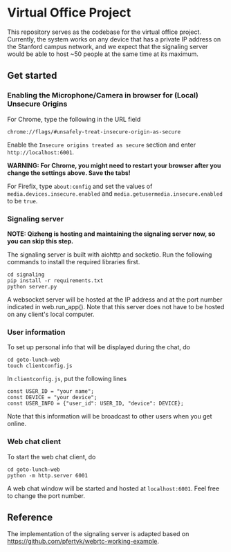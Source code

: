 # Virtual Office Project

This repository serves as the codebase for the virtual office project. Currently, the system works on any device that has a private IP address on the Stanford campus network, and we expect that the signaling server would be able to host ~50 people at the same time at its maximum.

## Get started

### Enabling the Microphone/Camera in browser for (Local) Unsecure Origins 

For Chrome, type the following in the URL field

```
chrome://flags/#unsafely-treat-insecure-origin-as-secure
```

Enable the `Insecure origins treated as secure` section and enter `http://localhost:6001`.

**WARNING: For Chrome, you might need to restart your browser after you change the settings above. Save the tabs!**

For Firefix, type `about:config` and set the values of `media.devices.insecure.enabled` and `media.getusermedia.insecure.enabled` to be `true`.

### Signaling server

**NOTE: Qizheng is hosting and maintaining the signaling server now, so you can skip this step.**

The signaling server is built with aiohttp and socketio. Run the following commands to install the required libraries first.

```
cd signaling
pip install -r requirements.txt
python server.py
```

A websocket server will be hosted at the IP address and at the port number indicated in web.run_app(). Note that this server does not have to be hosted on any client's local computer.

### User information

To set up personal info that will be displayed during the chat, do

```
cd goto-lunch-web
touch clientconfig.js
```

In `clientconfig.js`, put the following lines

```
const USER_ID = "your name";
const DEVICE = "your device";
const USER_INFO = {"user_id": USER_ID, "device": DEVICE};
```

Note that this information will be broadcast to other users when you get online.

### Web chat client

To start the web chat client, do

```
cd goto-lunch-web
python -m http.server 6001
```

A web chat window will be started and hosted at `localhost:6001`. Feel free to change the port number.

## Reference

The implementation of the signaling server is adapted based on https://github.com/pfertyk/webrtc-working-example.
